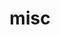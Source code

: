 ---
layout: page
title: misc
nav: false #true
nav_order: 6
dropdown: true
children: 
    - title: semester courses
      permalink: /teaching/
    - title: divider
    - title: summer courses
      permalink: /publications/
    # - title: divider
    # - title: other lectures
    #   permalink: /teaching1/
---